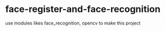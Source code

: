# face-register-and-face-recognition
use modules likes face_recognition, opencv to make this project
